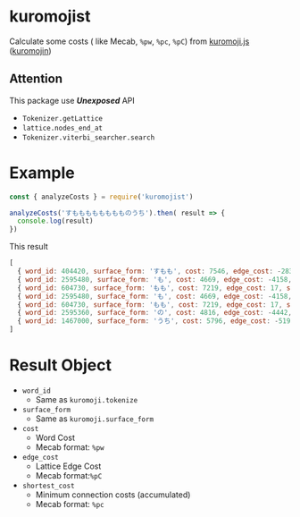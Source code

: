 # kuromojist

Calculate some costs ( like Mecab, `%pw`, `%pc`, `%pC`) from [kuromoji.js](https://github.com/takuyaa/kuromoji.js) ([kuromojin](https://github.com/azu/kuromojin))

## Attention

This package use _**Unexposed**_ API 

- `Tokenizer.getLattice`
- `lattice.nodes_end_at`
- `Tokenizer.viterbi_searcher.search`

# Example

```js
const { analyzeCosts } = require('kuromojist')

analyzeCosts('すもももももももものうち').then( result => {
  console.log(result)
})
```

This result

```js
[
  { word_id: 404420, surface_form: 'すもも', cost: 7546, edge_cost: -283, shortest_cost: 7263 },
  { word_id: 2595480, surface_form: 'も', cost: 4669, edge_cost: -4158, shortest_cost: 7774 },
  { word_id: 604730, surface_form: 'もも', cost: 7219, edge_cost: 17, shortest_cost: 15010 },
  { word_id: 2595480, surface_form: 'も', cost: 4669, edge_cost: -4158, shortest_cost: 15521 },
  { word_id: 604730, surface_form: 'もも', cost: 7219, edge_cost: 17, shortest_cost: 22757 },
  { word_id: 2595360, surface_form: 'の', cost: 4816, edge_cost: -4442, shortest_cost: 23131 },
  { word_id: 1467000, surface_form: 'うち', cost: 5796, edge_cost: -5198, shortest_cost: 23729 } 
]
```

# Result Object

- `word_id`
  - Same as `kuromoji.tokenize`
- `surface_form`
  - Same as `kuromoji.surface_form`
- `cost`
  - Word Cost
  - Mecab format: `%pw`
- `edge_cost`
  - Lattice Edge Cost
  - Mecab format:`%pC`
- `shortest_cost`
  - Minimum connection costs (accumulated)
  - Mecab format: `%pc`